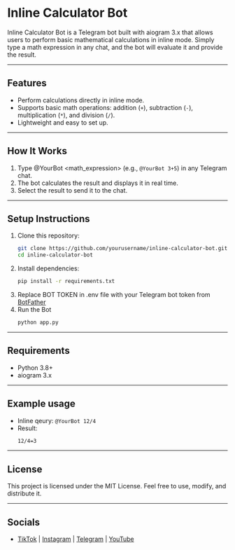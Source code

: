 # Inline Calculator Bot

Inline Calculator Bot is a Telegram bot built with aiogram 3.x that allows users to perform basic mathematical calculations in inline mode. Simply type a math expression in any chat, and the bot will evaluate it and provide the result.

---

## Features
- Perform calculations directly in inline mode.
- Supports basic math operations: addition (`+`), subtraction (`-`), multiplication (`*`), and division (`/`).
- Lightweight and easy to set up.

---

## How It Works
1. Type @YourBot <math_expression> (e.g., `@YourBot 3+5`) in any Telegram chat.
2. The bot calculates the result and displays it in real time.
3. Select the result to send it to the chat.

---

## Setup Instructions
1. Clone this repository:
   ```bash
   git clone https://github.com/yourusername/inline-calculator-bot.git
   cd inline-calculator-bot
   ```
2. Install dependencies:
   ```bash
   pip install -r requirements.txt
   ```
3. Replace BOT TOKEN in .env file with your Telegram bot token from [BotFather](https://t.me/botfather)
4. Run the Bot
   ```bash
   python app.py
   ```
---
## Requirements
   - Python 3.8+
   - aiogram 3.x
---
## Example usage
- Inline qeury: ```@YourBot 12/4```
- Result:
  ```bash
  12/4=3
  ```
--- 
## License
This project is licensed under the MIT License. Feel free to use, modify, and distribute it.

---

## Socials
- [TikTok](https://www.tiktok.com/@muxacodee) | [Instagram](https://www.instagram.com/muxacodee) | [Telegram](https://t.me/muxacodee) | [YouTube](https://www.youtube.com/@muxacodee)
